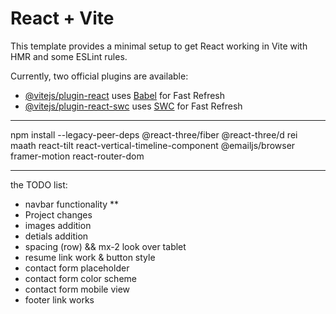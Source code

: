 # React + Vite

This template provides a minimal setup to get React working in Vite with HMR and some ESLint rules.

Currently, two official plugins are available:

- [@vitejs/plugin-react](https://github.com/vitejs/vite-plugin-react/blob/main/packages/plugin-react/README.md) uses [Babel](https://babeljs.io/) for Fast Refresh
- [@vitejs/plugin-react-swc](https://github.com/vitejs/vite-plugin-react-swc) uses [SWC](https://swc.rs/) for Fast Refresh

<hr/> 

npm install --legacy-peer-deps @react-three/fiber @react-three/d
rei maath react-tilt react-vertical-timeline-component @emailjs/browser framer-motion react-router-dom

<hr/> 

the TODO list: 


- navbar functionality **
- Project changes
 - images addition
 - detials addition 
 - spacing (row) && mx-2 look over tablet 
- resume link work & button style
- contact form placeholder 
- contact form color scheme
- contact form mobile view
- footer link works 